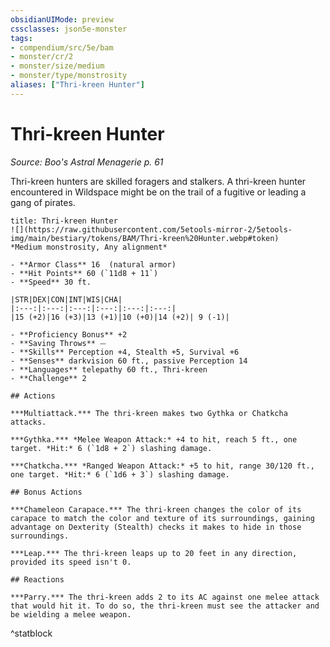 ```yaml
---
obsidianUIMode: preview
cssclasses: json5e-monster
tags:
- compendium/src/5e/bam
- monster/cr/2
- monster/size/medium
- monster/type/monstrosity
aliases: ["Thri-kreen Hunter"]
---
```

# Thri-kreen Hunter
*Source: Boo's Astral Menagerie p. 61*  

Thri-kreen hunters are skilled foragers and stalkers. A thri-kreen hunter encountered in Wildspace might be on the trail of a fugitive or leading a gang of pirates.

```ad-statblock
title: Thri-kreen Hunter
![](https://raw.githubusercontent.com/5etools-mirror-2/5etools-img/main/bestiary/tokens/BAM/Thri-kreen%20Hunter.webp#token)
*Medium monstrosity, Any alignment*

- **Armor Class** 16  (natural armor)
- **Hit Points** 60 (`11d8 + 11`)
- **Speed** 30 ft.

|STR|DEX|CON|INT|WIS|CHA|
|:---:|:---:|:---:|:---:|:---:|:---:|
|15 (+2)|16 (+3)|13 (+1)|10 (+0)|14 (+2)| 9 (-1)|

- **Proficiency Bonus** +2
- **Saving Throws** ⏤
- **Skills** Perception +4, Stealth +5, Survival +6
- **Senses** darkvision 60 ft., passive Perception 14
- **Languages** telepathy 60 ft., Thri-kreen
- **Challenge** 2

## Actions

***Multiattack.*** The thri-kreen makes two Gythka or Chatkcha attacks.

***Gythka.*** *Melee Weapon Attack:* +4 to hit, reach 5 ft., one target. *Hit:* 6 (`1d8 + 2`) slashing damage.

***Chatkcha.*** *Ranged Weapon Attack:* +5 to hit, range 30/120 ft., one target. *Hit:* 6 (`1d6 + 3`) slashing damage.

## Bonus Actions

***Chameleon Carapace.*** The thri-kreen changes the color of its carapace to match the color and texture of its surroundings, gaining advantage on Dexterity (Stealth) checks it makes to hide in those surroundings.

***Leap.*** The thri-kreen leaps up to 20 feet in any direction, provided its speed isn't 0.

## Reactions

***Parry.*** The thri-kreen adds 2 to its AC against one melee attack that would hit it. To do so, the thri-kreen must see the attacker and be wielding a melee weapon.
```
^statblock